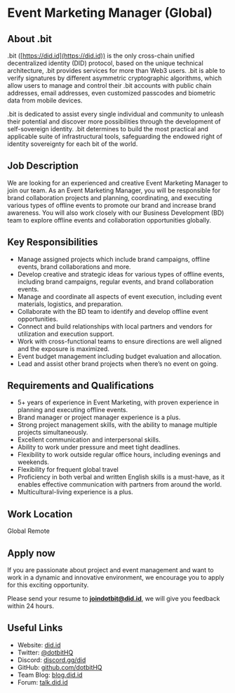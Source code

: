 # Event Marketing Manager (Global)

## About .bit

.bit ([https://did.id](https://did.id)) is the only cross-chain unified decentralized identity (DID) protocol, based on the unique technical architecture, .bit provides services for more than Web3 users. .bit is able to verify signatures by different asymmetric cryptographic algorithms, which allow users to manage and control their .bit accounts with public chain addresses, email addresses, even customized passcodes and biometric data from mobile devices.

.bit is dedicated to assist every single individual and community to unleash their potential and discover more possibilities through the development of self-sovereign identity. .bit determines to build the most practical and applicable suite of infrastructural tools, safeguarding the endowed right of identity sovereignty for each bit of the world.

## Job Description

We are looking for an experienced and creative Event Marketing Manager to join our team. As an Event Marketing Manager, you will be responsible for brand collaboration projects and planning, coordinating, and executing various types of offline events to promote our brand and increase brand awareness. You will also work closely with our Business Development (BD) team to explore offline events and collaboration opportunities globally.

## Key Responsibilities

- Manage assigned projects which include brand campaigns, offline events, brand collaborations and more.
- Develop creative and strategic ideas for various types of offline events, including brand campaigns, regular events, and brand collaboration events.
- Manage and coordinate all aspects of event execution, including event materials, logistics, and preparation.
- Collaborate with the BD team to identify and develop offline event opportunities.
- Connect and build relationships with local partners and vendors for utilization and execution support.
- Work with cross-functional teams to ensure directions are well aligned and the exposure is maximized.
- Event budget management including budget evaluation and allocation.
- Lead and assist other brand projects when there’s no event on going.

## Requirements and Qualifications

- 5+ years of experience in Event Marketing, with proven experience in planning and executing offline events.
- Brand manager or project manager experience is a plus.
- Strong project management skills, with the ability to manage multiple projects simultaneously.
- Excellent communication and interpersonal skills.
- Ability to work under pressure and meet tight deadlines.
- Flexibility to work outside regular office hours, including evenings and weekends.
- Flexibility for frequent global travel
- Proficiency in both verbal and written English skills is a must-have, as it enables effective communication with partners from around the world.
- Multicultural-living experience is a plus.

## Work Location
Global Remote

## Apply now

If you are passionate about project and event management and want to work in a dynamic and innovative environment, we encourage you to apply for this exciting opportunity.

Please send your resume to **joindotbit@did.id**, we will give you feedback within 24 hours.

## Useful Links
- Website: [did.id](https://did.id)
- Twitter: [@dotbitHQ](https://twitter.com/dotbithq)
- Discord: [discord.gg/did](https://discord.gg/did)
- GitHub: [github.com/dotbitHQ](https://github.com/dotbitHQ)
- Team Blog: [blog.did.id](https://blog.did.id)
- Forum: [talk.did.id](https://talk.did.id)